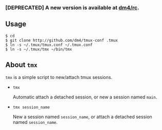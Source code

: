### **[DEPRECATED] A new version is available at [dm4/rc](https://github.com/dm4/rc).**

Usage
-----

    $ cd
    $ git clone http://github.com/dm4/tmux-conf .tmux
    $ ln -s ~/.tmux/tmux.conf ~/.tmux.conf
    $ ln -s ~/.tmux/tmx ~/bin/tmx

About `tmx`
-----------

`tmx` is a simple script to new/attach tmux sessions.

- `tmx`

    Automatic attach a detached session, or new a session named `main`.

- `tmx session_name`

    New a session named `session_name`, or attach a detached session named `session_name`.
